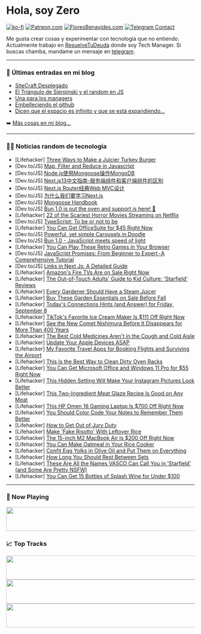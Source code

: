 # Hola, soy Zero

[![ko-fi](https://ko-fi.com/img/githubbutton_sm.svg)](https://ko-fi.com/J3J4N0LUK)
[![Patreon.com](https://img.shields.io/endpoint.svg?url=https%3A%2F%2Fshieldsio-patreon.vercel.app%2Fapi%3Fusername%3Dzerodragon%26type%3Dpatrons&style=for-the-badge)](https://patreon.com/zerodragon)
[![FloresBenavides.com](https://img.shields.io/website?down_message=oops&label=MiBlog&style=for-the-badge&up_message=online&url=https%3A%2F%2Ffloresbenavides.com)](https://floresbenavides.com)
[![Telegram Contact](https://img.shields.io/badge/escr%C3%ADbeme-ZeroDragon-%2326A5E4?style=for-the-badge&logo=telegram)](https://t.me/zerodragon)

Me gusta crear cosas y experimentar con tecnología que no entiendo.
Actualmente trabajo en [ResuelveTuDeuda](http://github.com/resuelve) donde soy Tech Manager.
Si buscas chamba, mandame un mensaje en [telegram](https://t.me/zerodragon).

---

### 📕 Últimas entradas en mi blog
<!-- BLOG-POST-LIST:START -->
- [SiteCraft Desplegado](https://floresbenavides.com/sitecraft-desplegado/)
- [El Triángulo de Sierpinski y el random en JS](https://floresbenavides.com/el-triangulo-de-sierpinski-y-el-random-en-js/)
- [Una para los managers](https://floresbenavides.com/una-para-los-managers/)
- [Embelleciendo el github](https://floresbenavides.com/embelleciendo-el-github/)
- [Dicen que el espacio es infinito y que se está expandiendo…](https://floresbenavides.com/dicen-que-el-espacio-es-infinito-y-que-se-esta-expandiendo/)
<!-- BLOG-POST-LIST:END -->

➡️ [Más cosas en mi blog...](https://floresbenavides.com)

---

### 👨‍💻 Noticias random de tecnología
<!-- TECH-POSTS:START -->
- [Lifehacker] [Three Ways to Make a Juicier Turkey Burger](https://lifehacker.com/three-ways-to-make-a-juicier-turkey-burger-1850815301)
- [Dev.to/JS] [Map, Filter and Reduce in Javascript](https://dev.to/localhostd3veloper/map-filter-and-reduce-in-javascript-51fj)
- [Dev.to/JS] [Node.js使用Mongoose操作MongoDB](https://dev.to/rainbowmorelhahahah/nodejsshi-yong-mongoosecao-zuo-mongodb-5e6m)
- [Dev.to/JS] [Next.js13中文指南-服务端组件和客户端组件的区别](https://dev.to/rainbowmorelhahahah/nextjs13zhong-wen-zhi-nan-fu-wu-duan-zu-jian-he-ke-hu-duan-zu-jian-de-qu-bie-1j37)
- [Dev.to/JS] [Next.js Router经典Web MVC设计](https://dev.to/rainbowmorelhahahah/nextjs-routerjing-dian-web-mvcshe-ji-25j6)
- [Dev.to/JS] [为什么我们要学习Next.js](https://dev.to/rainbowmorelhahahah/wei-shi-yao-wo-men-yao-xue-xi-nextjs-479g)
- [Dev.to/JS] [Mongoose Handbook](https://dev.to/sureshpattu/mongoose-handbook-2nhb)
- [Dev.to/JS] [Bun 1.0 is out the oven and support is here! 🥯](https://dev.to/platformsh/bun-10-is-out-the-oven-and-support-is-here-1fhk)
- [Lifehacker] [22 of the Scariest Horror Movies Streaming on Netflix](https://lifehacker.com/best-horror-movies-netflix-1850812430)
- [Dev.to/JS] [TypeScript: To be or not to be](https://dev.to/rprabhu/typescript-to-be-or-not-to-be-53kg)
- [Lifehacker] [You Can Get OfficeSuite for $45 Right Now](https://lifehacker.com/you-can-get-officesuite-for-45-right-now-1850806613)
- [Dev.to/JS] [Powerful, yet simple Carousels in Doodle](https://dev.to/pusolito/powerful-yet-simple-carousels-in-doodle-10ad)
- [Dev.to/JS] [Bun 1.0 - JavaScript meets speed of light](https://dev.to/sebastian_wessel/bun-10-javascript-meets-speed-of-light-4hfn)
- [Lifehacker] [You Can Play These Retro Games in Your Browser](https://lifehacker.com/best-retro-browser-games-1850815840)
- [Dev.to/JS] [JavaScript Promises: From Beginner to Expert - A Comprehensive Tutorial](https://dev.to/shriharimurali/javascript-promises-from-beginner-to-expert-a-comprehensive-tutorial-9gg)
- [Dev.to/JS] [Links in Next Js: A Detailed Guide](https://dev.to/alakkadshaw/links-in-next-js-a-detailed-guide-4cgj)
- [Lifehacker] [Amazon&#39;s Fire TVs Are on Sale Right Now](https://lifehacker.com/amazons-fire-tvs-are-on-sale-right-now-1850815282)
- [Lifehacker] [The Out-of-Touch Adults&#39; Guide to Kid Culture: &#39;Starfield&#39; Reviews](https://lifehacker.com/the-out-of-touch-adults-guide-to-kid-culture-starfield-1850816581)
- [Lifehacker] [Every Gardener Should Have a Steam Juicer](https://lifehacker.com/every-gardener-should-have-a-steam-juicer-1850814070)
- [Lifehacker] [Buy These Garden Essentials on Sale Before Fall](https://lifehacker.com/buy-these-garden-essentials-on-sale-before-fall-1850815125)
- [Lifehacker] [Today&#39;s Connections Hints &lpar;and Answer&rpar; for Friday, September 8](https://lifehacker.com/connections-answer-today-september-8-2023-1850812347)
- [Lifehacker] [TikTok&#39;s Favorite Ice Cream Maker Is $111 Off Right Now](https://lifehacker.com/tiktoks-favorite-ice-cream-maker-is-111-off-right-now-1850815066)
- [Lifehacker] [See the New Comet Nishimura Before It Disappears for More Than 400 Years](https://lifehacker.com/see-the-new-comet-nishimura-before-it-disappears-for-mo-1850814988)
- [Lifehacker] [The Best Cold Medicines Aren&#39;t in the Cough and Cold Aisle](https://lifehacker.com/which-cold-medicines-actually-work-1839986137)
- [Lifehacker] [Update Your Apple Devices ASAP](https://lifehacker.com/update-your-apple-devices-asap-1850814960)
- [Lifehacker] [My Favorite Travel Apps for Booking Flights and Surviving the Airport](https://lifehacker.com/best-travel-apps-1850814673)
- [Lifehacker] [This Is the Best Way to Clean Dirty Oven Racks](https://lifehacker.com/the-easiest-way-to-clean-dirty-oven-racks-1850453546)
- [Lifehacker] [You Can Get Microsoft Office and Windows 11 Pro for $55 Right Now](https://lifehacker.com/you-can-get-microsoft-office-and-windows-11-pro-for-55-1850806484)
- [Lifehacker] [This Hidden Setting Will Make Your Instagram Pictures Look Better](https://lifehacker.com/this-hidden-setting-will-make-your-instagram-pictures-l-1850814073)
- [Lifehacker] [This Two-Ingredient Meat Glaze Recipe Is Good on Any Meat](https://lifehacker.com/easy-meat-glaze-recipe-1831618342)
- [Lifehacker] [This HP Omen 16 Gaming Laptop Is $700 Off Right Now](https://lifehacker.com/this-hp-omen-16-gaming-laptop-is-700-off-right-now-1850814359)
- [Lifehacker] [You Should Color Code Your Notes to Remember Them Better](https://lifehacker.com/you-should-color-code-your-notes-to-remember-them-bette-1850814205)
- [Lifehacker] [How to Get Out of Jury Duty](https://lifehacker.com/the-ultimate-guide-to-getting-out-of-jury-duty-1848394904)
- [Lifehacker] [Make &#39;Fake Risotto&#39; With Leftover Rice](https://lifehacker.com/risotto-rice-recipe-1850814101)
- [Lifehacker] [The 15-inch M2 MacBook Air Is $200 Off Right Now](https://lifehacker.com/the-15-inch-m2-macbook-air-is-200-off-right-now-1850813742)
- [Lifehacker] [You Can Make Oatmeal in Your Rice Cooker](https://lifehacker.com/rice-cooker-oatmeal-1849360455)
- [Lifehacker] [Confit Egg Yolks in Olive Oil and Put Them on Everything](https://lifehacker.com/confit-egg-yolks-in-olive-oil-and-put-them-on-everythin-1850813785)
- [Lifehacker] [How Long You Should Rest Between Sets](https://lifehacker.com/how-long-you-should-rest-between-sets-1850810654)
- [Lifehacker] [These Are All the Names VASCO Can Call You in ‘Starfield’ &lpar;and Some Are Pretty NSFW&rpar;](https://lifehacker.com/all-the-names-vasco-can-call-you-in-starfield-1850812629)
- [Lifehacker] [You Can Get 15 Bottles of Splash Wine for Under $100](https://lifehacker.com/you-can-get-15-bottles-of-splash-wine-for-under-100-1850806284)<!-- TECH-POSTS:END -->

---

### 🎵 Now Playing
<a href="https://spotify-now-playing-dun.vercel.app/now-playing?open"><img src="https://spotify-now-playing-dun.vercel.app/now-playing" width="540" height="64"></a>

### 📈 Top Tracks
<a href="https://spotify-now-playing-dun.vercel.app/top-tracks?i=1&open"><img src="https://spotify-now-playing-dun.vercel.app/top-tracks?i=1" width="540" height="64"></a>
<a href="https://spotify-now-playing-dun.vercel.app/top-tracks?i=2&open"><img src="https://spotify-now-playing-dun.vercel.app/top-tracks?i=2" width="540" height="64"></a>
<a href="https://spotify-now-playing-dun.vercel.app/top-tracks?i=3&open"><img src="https://spotify-now-playing-dun.vercel.app/top-tracks?i=3" width="540" height="64"></a>
